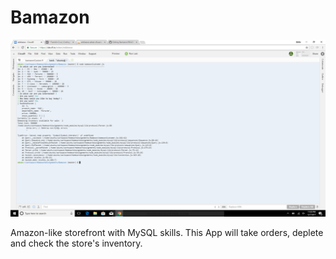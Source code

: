 # Bamazon
![alt text](Bamazon.png "Description goes here")

Amazon-like storefront with MySQL skills. This App will take orders, deplete and check the store's inventory. 

